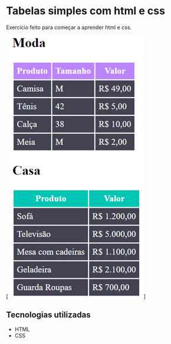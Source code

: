 # Tabelas simples com html e css
Exercício feito para começar a aprender html e css.

[<img src="./imagens/tabelas.png" alt="imagem das tabelas">]

## Tecnologias utilizadas
- HTML
- CSS
